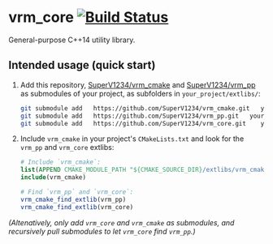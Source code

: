 # vrm_core [![Build Status](https://travis-ci.org/SuperV1234/vrm_core.svg?branch=master)](https://travis-ci.org/SuperV1234/vrm_core)

General-purpose C++14 utility library.

## Intended usage (quick start)

1. Add this repository, [SuperV1234/vrm_cmake](https://github.com/SuperV1234/vrm_cmake) and [SuperV1234/vrm_pp](https://github.com/SuperV1234/vrm_pp) as submodules of your project, as subfolders in `your_project/extlibs/`:

    ```bash
    git submodule add   https://github.com/SuperV1234/vrm_cmake.git   your_project/extlibs/vrm_cmake
    git submodule add   https://github.com/SuperV1234/vrm_pp.git   your_project/extlibs/vrm_pp
    git submodule add   https://github.com/SuperV1234/vrm_core.git    your_project/extlibs/vrm_core
    ```

2. Include `vrm_cmake` in your project's `CMakeLists.txt` and look for the `vrm_pp` and `vrm_core` extlibs:

    ```cmake
    # Include `vrm_cmake`:
    list(APPEND CMAKE_MODULE_PATH "${CMAKE_SOURCE_DIR}/extlibs/vrm_cmake/cmake/")
    include(vrm_cmake)

    # Find `vrm_pp` and `vrm_core`:
    vrm_cmake_find_extlib(vrm_pp)
    vrm_cmake_find_extlib(vrm_core)
    ```

*(Altenatively, only add `vrm_core` and `vrm_cmake` as submodules, and recursively pull submodules to let `vrm_core` find `vrm_pp`.)*